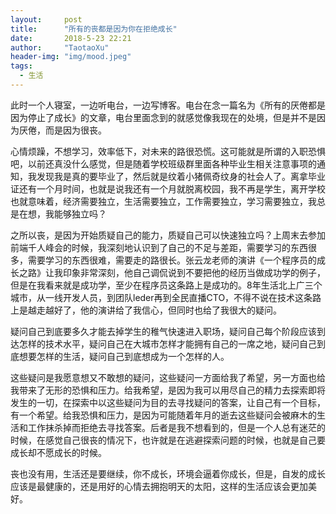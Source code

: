 ```yaml
---
layout:     post
title:      "所有的丧都是因为你在拒绝成长"
date:       2018-5-23 22:21
author:     "TaotaoXu"
header-img: "img/mood.jpeg"
tags:
  - 生活
---
```


此时一个人寝室，一边听电台，一边写博客。电台在念一篇名为《所有的厌倦都是因为停止了成长》的文章，电台里面念到的就感觉像我现在的处境，但是并不是因为厌倦，而是因为很丧。

心情烦躁，不想学习，效率低下，对未来的路很恐慌。这可能就是所谓的入职恐惧吧，以前还真没什么感觉，但是随着学校班级群里面各种毕业生相关注意事项的通知，我发现我是真的要毕业了，然后就是纹着小猪佩奇纹身的社会人了。离拿毕业证还有一个月时间，也就是说我还有一个月就脱离校园，我不再是学生，离开学校也就意味着，经济需要独立，生活需要独立，工作需要独立，学习需要独立，我总是在想，我能够独立吗？

之所以丧，是因为开始质疑自己的能力，质疑自己可以快速独立吗？上周末去参加前端千人峰会的时候，我深刻地认识到了自己的不足与差距，需要学习的东西很多，需要学习的东西很难，需要走的路很长。张云龙老师的演讲《一个程序员的成长之路》让我印象非常深刻，他自己调侃说到不要把他的经历当做成功学的例子，但是在我看来就是成功学，至少在程序员这条路上是成功的。8年生活北上广三个城市，从一线开发人员，到团队leder再到全民直播CTO，不得不说在技术这条路上是越走越好了，他的演讲给了我信心，但同时也给了我很大的疑问。

疑问自己到底要多久才能去掉学生的稚气快速进入职场，疑问自己每个阶段应该到达怎样的技术水平，疑问自己在大城市怎样才能拥有自己的一席之地，疑问自己到底想要怎样的生活，疑问自己到底想成为一个怎样的人。

这些疑问是我愿意想又不敢想的疑问，这些疑问一方面给我了希望，另一方面也给我带来了无形的恐惧和压力。给我希望，是因为我可以用尽自己的精力去探索即将发生的一切，在探索中以这些疑问为目的去寻找疑问的答案，让自己有一个目标，有一个希望。给我恐惧和压力，是因为可能随着年月的逝去这些疑问会被麻木的生活和工作抹杀掉而拒绝去寻找答案。后者是我不想看到的，但是一个人总有迷茫的时候，在感觉自己很丧的情况下，也许就是在逃避探索问题的时候，也就是自己要成长却不愿成长的时候。

丧也没有用，生活还是要继续，你不成长，环境会逼着你成长，但是，自发的成长应该是最健康的，还是用好的心情去拥抱明天的太阳，这样的生活应该会更加美好。
